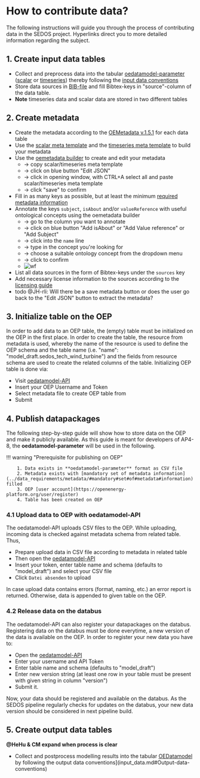 # How to contribute data?

The following instructions will guide you through the process of contributing data in the SEDOS project. Hyperlinks direct you to more detailed information regarding the subject.

   
## 1. Create input data tables

* Collect and preprocess data into the tabular [oedatamodel-parameter](https://github.com/sedos-project/oedatamodel#oedatamodel-parameter) ([scalar](https://github.com/sedos-project/oedatamodel/blob/main/oedatamodel-parameter/oedatamodel-parameter-datapackage_scalar.csv) or [timeseries](https://github.com/sedos-project/oedatamodel/blob/main/oedatamodel-parameter/oedatamodel-parameter-datapackage_timeseries.csv)) thereby following the [input data conventions](data_requirements/input_data.md#Input-data-conventions)
* Store data sources in [BIB-file](https://bwsyncandshare.kit.edu/f/2388204355) and fill Bibtex-keys in "source"-column of the data table.
* **Note** timeseries data and scalar data are stored in two different tables


## 2. Create metadata

* Create the metadata according to the [OEMetadata v.1.5.1](https://github.com/OpenEnergyPlatform/oemetadata#open-energy-family---open-energy-metadata-oemetadata) for each data table
* Use the [scalar meta template](https://raw.githubusercontent.com/sedos-project/oedatamodel/main/oedatamodel-parameter/datamodel_scalars.json) and the [timeseries meta template](https://raw.githubusercontent.com/sedos-project/oedatamodel/main/oedatamodel-parameter/datamodel_timeseries.json) to build your metadata
* Use the [oemetadata builder](https://meta.rl-institut.de/meta_creator/151) to create and edit your metadata 
    * -> copy scalar/timeseries meta template
    * -> click on blue button "Edit JSON" 
    * -> click in opening window, with CTRL+A select all and paste scalar/timeseries meta template
    * -> click "save" to confirm
* Fill in as many keys as possible, but at least the minimum [required metadata information](../data_requirements/metadata/#required#metadata#information)
* Annotate the keys `subject`, `isAbout` and/or `valueReference` with useful ontological concepts using the oemetadata builder 
    * -> go to the column you want to annotate
    * -> click on blue button "Add isAbout" or "Add Value reference" or "Add Subject"
    * -> click into the `name` line 
    * -> type in the concept you're looking for
    * -> choose a suitable ontology concept from the dropdown menu
    * -> click to confirm
    * ![wf](https://user-images.githubusercontent.com/7637364/191807277-712057b8-153c-4178-94a2-341ad8f010fd.gif)
* List all data sources in the form of Bibtex-keys under the `sources` key
* Add necessary license information to the sources according to the [licensing guide](../data_requirements/licensing/#data-licencing)
* todo @JH-rli: Will there be a save metadata button or does the user go back to the "Edit JSON" button to extract the metadata?

## 3. Initialize table on the OEP

In order to add data to an OEP table, the (empty) table must be initialized on the OEP in the first place.
In order to create the table, the resource from metadata is used, 
whereby the name of the resource is used to define the OEP schema and the table name (i.e. "name": "model_draft.sedos_tech_wind_turbine") and 
the fields from resource schema are used to create the related columns of the table.
Initializing OEP table is done via: 

* Visit [oedatamodel-API](https://modex.rl-institut.de/create_table/)
* Insert your OEP Username and Token 
* Select metadata file to create OEP table from
* Submit 

## 4. Publish datapackages

The following step-by-step guide will show how to store data on the OEP and make it publicly available.
As this guide is meant for developers of AP4-8, the **oedatamodel-parameter** will be used in the following.

!!! warning "Prerequisite for publishing on OEP"

        1. Data exists in **oedatamodel-parameter** format as CSV file
        2. Metadata exists with [mandatory set of metadata information](../data_requirements/metadata/#mandatory#set#of#metadata#information) filled
        3. OEP [user account](https://openenergy-platform.org/user/register)
        4. Table has been created on OEP

### 4.1 Upload data to OEP with oedatamodel-API

The oedatamodel-API uploads CSV files to the OEP. While uploading, incoming data is checked against 
metadata schema from related table.
Thus, 

* Prepare upload data in CSV file according to metadata in related table
* Then open the [oedatamodel-API](https://modex.rl-institut.de/upload/)
* Insert your token, enter table name and schema (defaults to "model_draft") and select your CSV file
* Click `Datei absenden` to upload

In case upload data contains errors (format, naming, etc.) an error report is returned. 
Otherwise, data is appended to given table on the OEP.

### 4.2 Release data on the databus

The oedatamodel-API can also register your datapackages on the databus. 
Registering data on the databus must be done everytime, a new version of the data is available on the OEP.
In order to register your new data you have to:

* Open the [oedatamodel-API](https://modex.rl-institut.de/databus/)
* Enter your username and API Token
* Enter table name and schema (defaults to "model_draft")
* Enter new version string (at least one row in your table must be present with given string in column "version")
* Submit it.

Now, your data should be registered and available on the databus. 
As the SEDOS pipeline regularly checks for updates on the databus, 
your new data version should be considered in next pipeline build.


## 5. Create output data tables
**@HeHu & CM expand when process is clear** <br>

* Collect and postprocess modelling results into the tabular [OEDatamodel](https://github.com/sedos-project/oedatamodel) by following the output data conventions](input_data.md#Output-data-conventions)
